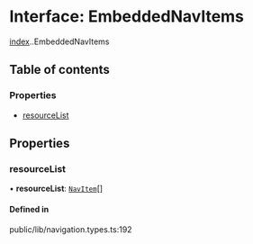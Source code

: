 # Interface: EmbeddedNavItems

[index](../wiki/index).[<internal>](../wiki/index.%3Cinternal%3E).EmbeddedNavItems

## Table of contents

### Properties

- [resourceList](../wiki/index.%3Cinternal%3E.EmbeddedNavItems#resourcelist)

## Properties

### resourceList

• **resourceList**: [`NavItem`](../wiki/index.NavItem)[]

#### Defined in

public/lib/navigation.types.ts:192
